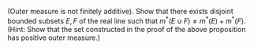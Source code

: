 (Outer measure is not finitely additive). Show that there exists disjoint bounded subsets $E,F$ of the real line such that $m^*(E\cup F)\not=m^*(E)+m^*(F)$. (Hint: Show that the set constructed in the proof of the above proposition has positive outer measure.)